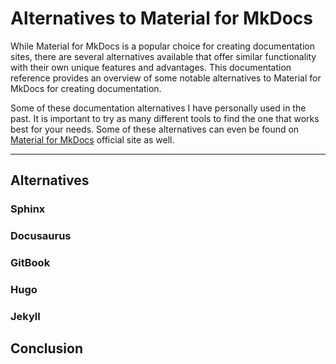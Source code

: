 # Alternatives to Material for MkDocs

While Material for MkDocs is a popular choice for creating documentation sites, there are several alternatives available that offer similar functionality with their own unique features and advantages. This documentation reference provides an overview of some notable alternatives to Material for MkDocs for creating documentation.

Some of these documentation alternatives I have personally used in the past. It is important to try as many different tools to find the one that works best for your needs. Some of these alternatives can even be found on [Material for MkDocs](https://squidfunk.github.io/mkdocs-material/alternatives/) official site as well.

---

## Alternatives

### Sphinx

### Docusaurus

### GitBook

### Hugo

### Jekyll

## Conclusion
